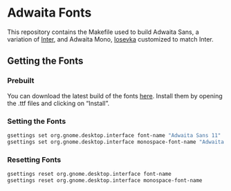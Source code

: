 # Adwaita Fonts

This repository contains the Makefile used to build Adwaita Sans,
a variation of [Inter](https://rsms.me/inter/), and Adwaita Mono,
[Iosevka](https://typeof.net/Iosevka/) customized to match Inter.

## Getting the Fonts

### Prebuilt

You can download the latest build of the fonts [here](https://gitlab.gnome.org/GNOME/adwaita-fonts/-/pipelines). Install them by opening the .ttf files and clicking on “Install”.

### Setting the Fonts

```sh
gsettings set org.gnome.desktop.interface font-name "Adwaita Sans 11"
gsettings set org.gnome.desktop.interface monospace-font-name "Adwaita Mono 11"
```

### Resetting Fonts

```sh
gsettings reset org.gnome.desktop.interface font-name
gsettings reset org.gnome.desktop.interface monospace-font-name
```

